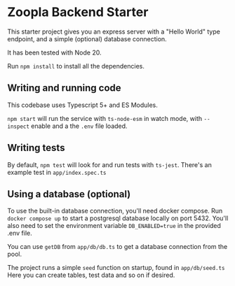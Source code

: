 # Zoopla Backend Starter

This starter project gives you an express server with a "Hello World" type endpoint, and a simple (optional) database connection.  

It has been tested with Node 20.

Run `npm install` to install all the dependencies.

## Writing and running code
This codebase uses Typescript 5+ and ES Modules.

`npm start` will run the service with `ts-node-esm` in watch mode, with `--inspect` enable and a the `.env` file loaded.

## Writing tests
By default, `npm test` will look for and run tests with `ts-jest`. There's an example test in `app/index.spec.ts`

## Using a database (optional)

To use the built-in database connection, you'll need docker compose.
Run `docker compose up` to start a postgresql database locally on port 5432.
You'll also need to set the environment variable `DB_ENABLED=true` in the provided .env file. 

You can use `getDB` from `app/db/db.ts` to get a database connection from the pool.

The project runs a simple `seed` function on startup, found in `app/db/seed.ts` Here you can create tables, test data and so on if desired.
